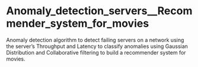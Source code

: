 # Anomaly_detection_servers__Recommender_system_for_movies
Anomaly detection algorithm to detect failing servers on a network using the server’s Throughput and Latency to classify anomalies using Gaussian Distribution and Collaborative filtering to build a recommender system for movies.
